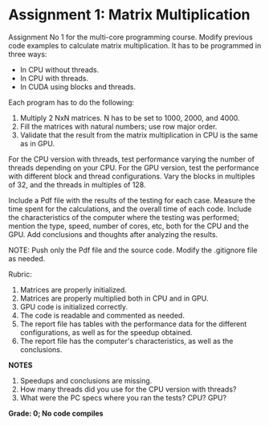 # Assignment 1: Matrix Multiplication

Assignment No 1 for the multi-core programming course. Modify previous code examples to calculate matrix multiplication. It has to be programmed in three ways:

- In CPU without threads.
- In CPU with threads.
- In CUDA using blocks and threads.

Each program has to do the following:

1. Multiply 2 NxN matrices. N has to be set to 1000, 2000, and 4000.
2. Fill the matrices with natural numbers; use row major order.
3. Validate that the result from the matrix multiplication in CPU is the same as in GPU.

For the CPU version with threads, test performance varying the number of threads depending on your CPU. For the GPU version, test the performance with different block and thread configurations. Vary the blocks in multiples of 32, and the threads in multiples of 128. 

Include a Pdf file with the results of the testing for each case. Measure the time spent for the calculations, and the overall time of each code. Include the characteristics of the computer where the testing was performed; mention the type, speed, number of cores, etc, both for the CPU and the GPU. Add conclusions and thoughts after analyzing the results.

NOTE: Push only the Pdf file and the source code. Modify the .gitignore file as needed.

Rubric:

1. Matrices are properly initialized.
2. Matrices are properly multiplied both in CPU and in GPU.
3. GPU code is initialized correctly.
4. The code is readable and commented as needed.
5. The report file has tables with the performance data for the different configurations, as well as for the speedup obtained.
6. The report file has the computer's characteristics, as well as the conclusions.

**NOTES**

1. Speedups and conclusions are missing.
2. How many threads did you use for the CPU version with threads?
3. What were the PC specs where you ran the tests? CPU? GPU?

**Grade: 0; No code compiles**